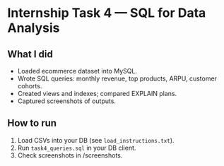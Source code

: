 # Internship Task 4 — SQL for Data Analysis

## What I did
- Loaded ecommerce dataset into MySQL.
- Wrote SQL queries: monthly revenue, top products, ARPU, customer cohorts.
- Created views and indexes; compared EXPLAIN plans.
- Captured screenshots of outputs.

## How to run
1. Load CSVs into your DB (see `load_instructions.txt`).
2. Run `task4_queries.sql` in your DB client.
3. Check screenshots in /screenshots.

